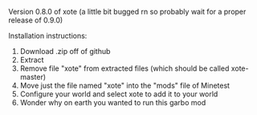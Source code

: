Version 0.8.0 of xote (a little bit bugged rn so probably wait for a proper release of 0.9.0)

Installation instructions:

1. Download .zip off of github
2. Extract
3. Remove file "xote" from extracted files (which should be called xote-master)
4. Move just the file named "xote" into the "mods" file of Minetest
5. Configure your world and select xote to add it to your world
6. Wonder why on earth you wanted to run this garbo mod

